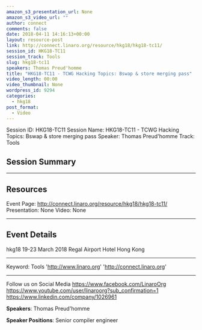 ```yaml
---
amazon_s3_presentation_url: None
amazon_s3_video_url: ""
author: connect
comments: false
date: 2018-04-11 14:16:13+00:00
layout: resource-post
link: http://connect.linaro.org/resource/hkg18/hkg18-tc11/
session_id: HKG18-TC11
session_track: Tools
slug: hkg18-tc11
speakers: Thomas Preud'homme
title: "HKG18-TC11 - TCWG Hacking Topics: Bswap & store merging pass"
video_length: 00:00
video_thumbnail: None
wordpress_id: 9294
categories:
  - hkg18
post_format:
  - Video
---
```


Session ID: HKG18-TC11
Session Name: HKG18-TC11 - TCWG Hacking Topics: Bswap & store merging pass
Speaker: Thomas Preud'homme
Track: Tools

## Session Summary

---

## Resources

Event Page: http://connect.linaro.org/resource/hkg18/hkg18-tc11/
Presentation: None
Video: None

---

## Event Details

hkg18
19-23 March 2018
Regal Airport Hotel Hong Kong

---

Keyword: Tools
'http://www.linaro.org'
'http://connect.linaro.org'

---

Follow us on Social Media
https://www.facebook.com/LinaroOrg
https://www.youtube.com/user/linaroorg?sub_confirmation=1
https://www.linkedin.com/company/1026961

**Speakers**: Thomas Preud'homme

**Speaker Positions**: Senior compiler engineer
